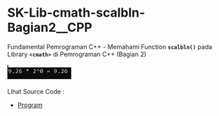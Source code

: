 # SK-Lib-cmath-scalbln-Bagian2__CPP
Fundamental Pemrograman C++ - Memahami Function <code><b>scalbln()</b></code> pada Library <code><b>&lt;cmath></b></code> di Pemrograman C++ (Bagian 2)<br><br>
<img src="https://github.com/RizkyKhapidsyah/SK-Lib-cmath-scalbln-Bagian2__CPP/blob/master/SK-Lib-cmath-scalbln-Bagian2__CPP/result/001.PNG"><br><br>
Lihat Source Code : <br>
- <a href="https://github.com/RizkyKhapidsyah/SK-Lib-cmath-scalbln-Bagian2__CPP/blob/master/SK-Lib-cmath-scalbln-Bagian2__CPP/Source.cpp">Program</a>
